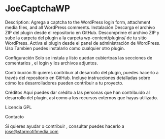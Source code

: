# JoeCaptchaWP
Description: Agrega a captcha to the WordPress login form, attachment media files, and all WordPress comments.
Instalación
Descarga el archivo ZIP del plugin desde el repositorio en GitHub.
Descomprime el archivo ZIP y sube la carpeta del plugin a la carpeta wp-content/plugins/ de tu sitio WordPress.
Activa el plugin desde el panel de administración de WordPress.
Uso
Tambien puedes instalarlo como cualquier otro plugin.

Configuración
Solo se instala y listo quedan cubiertoas las secciones de comentarios , el login y los archivos adjuntos.

Contribución
Si quieres contribuir al desarrollo del plugin, puedes hacerlo a través del repositorio en GitHub. Incluye instrucciones detalladas sobre cómo los desarrolladores pueden contribuir a tu proyecto.

Créditos
Aquí puedes dar crédito a las personas que han contribuido al desarrollo del plugin, así como a los recursos externos que hayas utilizado.

Licencia 
GPL

Contacto

Si quieres ayudar o contribuir , consultar  puedes hacerlo a jose@starmotifmedia.com
